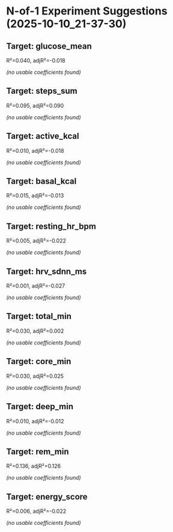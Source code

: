 # N-of-1 Experiment Suggestions (2025-10-10_21-37-30)

## Target: glucose_mean
R²=0.040, adjR²=-0.018

*(no usable coefficients found)*

## Target: steps_sum
R²=0.095, adjR²=0.090

*(no usable coefficients found)*

## Target: active_kcal
R²=0.010, adjR²=-0.018

*(no usable coefficients found)*

## Target: basal_kcal
R²=0.015, adjR²=-0.013

*(no usable coefficients found)*

## Target: resting_hr_bpm
R²=0.005, adjR²=-0.022

*(no usable coefficients found)*

## Target: hrv_sdnn_ms
R²=0.001, adjR²=-0.027

*(no usable coefficients found)*

## Target: total_min
R²=0.030, adjR²=0.002

*(no usable coefficients found)*

## Target: core_min
R²=0.030, adjR²=0.025

*(no usable coefficients found)*

## Target: deep_min
R²=0.010, adjR²=-0.012

*(no usable coefficients found)*

## Target: rem_min
R²=0.136, adjR²=0.126

*(no usable coefficients found)*

## Target: energy_score
R²=0.006, adjR²=-0.022

*(no usable coefficients found)*

